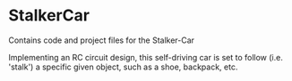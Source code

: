 # StalkerCar
Contains code and project files for the Stalker-Car

Implementing an RC circuit design, this self-driving car is set to follow (i.e. 'stalk') a specific given object, such as a shoe, backpack, etc.
